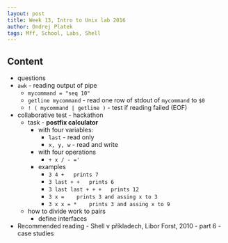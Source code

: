 ```yaml
---
layout: post
title: Week 13, Intro to Unix lab 2016
author: Ondrej Platek
tags: Mff, School, Labs, Shell
---
```


## Content
- questions
- `awk` - reading output of pipe
    - `mycommand = "seq 10"`
    - `getline mycommand`  - read one row of stdout of `mycommand` to `$0`
    -  `! ( mycommand | getline )` - test if reading failed (EOF)
- collaborative test - hackathon
    - task - **postfix calculator**
        - with four variables:
            - `last` - read only
            -  `x, y, w` - read and write
        - with four operations
            - `+ x / - ='`
        - examples
            - `3 4 +   prints 7`
            - `3 last + +   prints 6`
            - `3 last last + + +   prints 12`
            - `3 x =    prints 3 and assing x to 3`
            - `3 x x = *    prints 3 and assing x to 9`
    - how to divide work to pairs
        - define interfaces
- Recommended reading - Shell v příkladech, Libor Forst, 2010 - part 6 - case studies 
